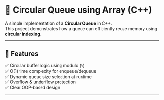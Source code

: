 # 🔁 Circular Queue using Array (C++)

A simple implementation of a **Circular Queue** in C++.  
This project demonstrates how a queue can efficiently reuse memory using **circular indexing**.

---

## 🧩 Features

✅ Circular buffer logic using modulo (`%`)  
✅ O(1) time complexity for enqueue/dequeue  
✅ Dynamic queue size selection at runtime  
✅ Overflow & underflow protection  
✅ Clear OOP-based design  

---

